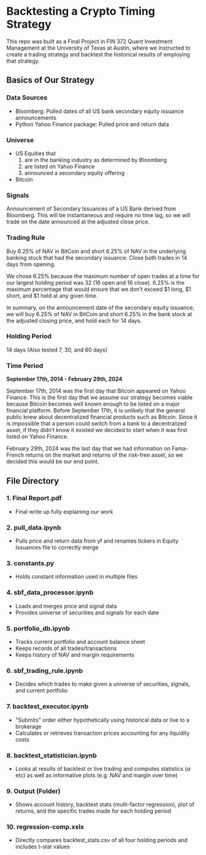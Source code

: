 # Backtesting a Crypto Timing Strategy

This repo was built as a Final Project in FIN 372 Quant Investment Management at the University of Texas at Austin, where we instructed to create a trading strategy and backtest the historical results of employing that strategy.

## Basics of Our Strategy

### Data Sources

* Bloomberg: Pulled dates of all US bank secondary equity issuance announcements
* Python Yahoo Finance package: Pulled price and return data

### Universe

* US Equities that
    1. are in the banking industry as determined by Bloomberg
    2. are listed on Yahoo Finance
    3. announced a secondary equity offering
* Bitcoin

### Signals
Announcement of Secondary Issuances of a US Bank derived from Bloomberg. This will be instantaneous and require no time lag, so we will trade on the date announced at the adjusted close price.

### Trading Rule
Buy 6.25% of NAV in BitCoin and short 6.25% of NAV in the underlying banking stock that had the secondary issuance. Close both trades in 14 days from opening. 

We chose 6.25% because the maximum number of open trades at a time for our largest holding period was 32 (16 open and 16 close). 6.25% is the maximum percentage that would ensure that we don’t exceed $1 long, $1 short, and $1 held at any given time. 

In summary, on the announcement date of the secondary equity issuance, we will buy 6.25% of NAV in BitCoin and short 6.25% in the bank stock at the adjusted closing price, and hold each for 14 days.

### Holding Period
14 days (Also tested 7, 30, and 60 days)

### Time Period
**September 17th, 2014 - February 29th, 2024**

September 17th, 2014 was the first day that Bitcoin appeared on Yahoo Finance. This is the first day that we assume our strategy becomes viable because Bitcoin becomes well known enough to be listed on a major financial platform. Before September 17th, it is unlikely that the general public knew about decentralized financial products such as Bitcoin. Since it is impossible that a person could switch from a bank to a decentralized asset, if they didn’t know it existed we decided to start when it was first listed on Yahoo Finance.

February 29th, 2024 was the last day that we had information on Fama-French returns on the market and returns of the risk-free asset, so we decided this would be our end point. 

## File Directory

### 1. Final Report.pdf
*  Final write up fully explaining our work

### 2. pull_data.ipynb

* Pulls price and return data from yf and renames tickers in Equity Issuances file to correctly merge

### 3. constants.py

* Holds constant information used in multiple files

### 4. sbf_data_processor.ipynb
* Loads and merges price and signal data
* Provides universe of securities and signals for each date

### 5. portfolio_db.ipynb
* Tracks current portfolio and account balance sheet
* Keeps records of all trades/transactions
* Keeps history of NAV and margin requirements

### 6. sbf_trading_rule.ipynb
* Decides which trades to make given a universe of securities, signals, and current portfolio

### 7. backtest_executor.ipynb
* "Submits" order either hypothetically using historical data or live to a brokerage
* Calculates or retrieves transaction prices accounting for any liquidity costs

### 8. backtest_statistician.ipynb
* Looks at results of backtest or live trading and computes statistics ($\alpha$ etc) as well as informative plots (e.g. NAV and margin over time)

### 9. Output (Folder)
* Shows account history, backtest stats (multi-factor regression), plot of returns, and the specific trades made for each holding period

### 10. regression-comp.xslx
* Directly compares backtest_stats.csv of all four holding periods and includes t-stat values

